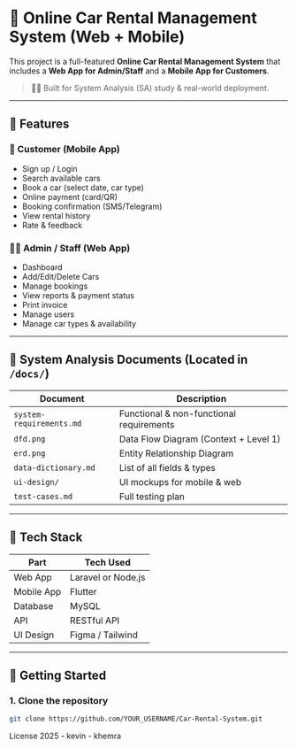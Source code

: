 # 🚗 Online Car Rental Management System (Web + Mobile)

This project is a full-featured **Online Car Rental Management System** that includes a **Web App for Admin/Staff** and a **Mobile App for Customers**.

> 👨‍💻 Built for System Analysis (SA) study & real-world deployment.

---

## 📌 Features

### 👤 Customer (Mobile App)
- Sign up / Login
- Search available cars
- Book a car (select date, car type)
- Online payment (card/QR)
- Booking confirmation (SMS/Telegram)
- View rental history
- Rate & feedback

### 🧑‍💼 Admin / Staff (Web App)
- Dashboard
- Add/Edit/Delete Cars
- Manage bookings
- View reports & payment status
- Print invoice
- Manage users
- Manage car types & availability

---

## 🧠 System Analysis Documents (Located in `/docs/`)

| Document | Description |
|----------|-------------|
| `system-requirements.md` | Functional & non-functional requirements |
| `dfd.png` | Data Flow Diagram (Context + Level 1) |
| `erd.png` | Entity Relationship Diagram |
| `data-dictionary.md` | List of all fields & types |
| `ui-design/` | UI mockups for mobile & web |
| `test-cases.md` | Full testing plan |

---

## 🧱 Tech Stack

| Part        | Tech Used          |
|-------------|--------------------|
| Web App     | Laravel or Node.js |
| Mobile App  | Flutter            |
| Database    | MySQL              |
| API         | RESTful API        |
| UI Design   | Figma / Tailwind   |

---

## 🚀 Getting Started

### 1. Clone the repository
```bash
git clone https://github.com/YOUR_USERNAME/Car-Rental-System.git
```
License 2025 - kevin - khemra
